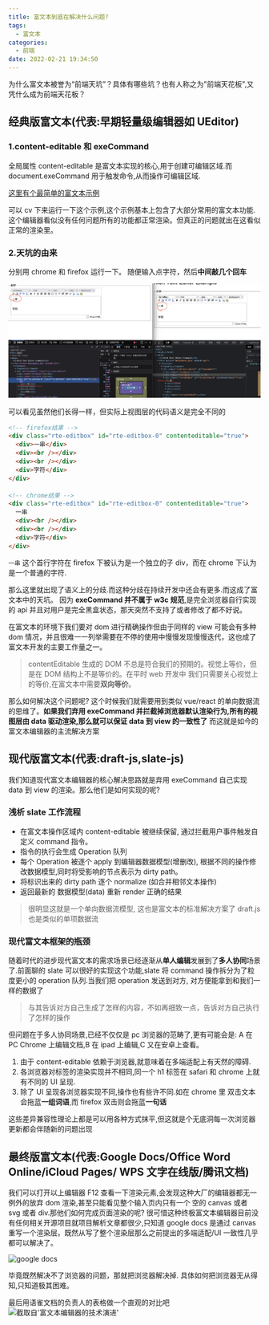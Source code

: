 ```yaml
---
title: 富文本到底在解决什么问题?
tags:
  - 富文本
categories:
  - 前端
date: 2022-02-21 19:34:50
---
```


为什么富文本被誉为“前端天坑”？具体有哪些坑？也有人称之为"前端天花板",又凭什么成为前端天花板？

<!-- more -->

## 经典版富文本(代表:早期轻量级编辑器如 UEditor)

### 1.content-editable 和 exeCommand

全局属性 content-editable 是富文本实现的核心,用于创建可编辑区域.而 document.exeCommand 用于触发命令,从而操作可编辑区域.

[这里有个最简单的富文本示例](https://developer.mozilla.org/zh-CN/docs/Web/Guide/HTML/Editable_content#%E4%BE%8B%E5%AD%90%EF%BC%9A%E4%B8%80%E4%B8%AA%E7%AE%80%E5%8D%95%E4%BD%86%E5%AE%8C%E6%95%B4%E7%9A%84%E5%AF%8C%E6%96%87%E6%9C%AC%E7%BC%96%E8%BE%91%E5%99%A8)

可以 cv 下来运行一下这个示例,这个示例基本上包含了大部分常用的富文本功能.这个编辑器看似没有任何问题所有的功能都正常渲染。但真正的问题就出在这看似正常的渲染里。

### 2.天坑的由来

分别用 chrome 和 firefox 运行一下。 随便输入点字符，然后**中间敲几个回车**

![对比](/images/rich-text-editor/1.png)

可以看见虽然他们长得一样，但实际上视图层的代码语义是完全不同的

```html
<!-- firefox结果 -->
<div class="rte-editbox" id="rte-editbox-0" contenteditable="true">
  <div>一串</div>
  <div><br /></div>
  <div><br /></div>
  <div>字符</div>
</div>

<!-- chrome结果 -->
<div class="rte-editbox" id="rte-editbox-0" contenteditable="true">
  一串
  <div><br /></div>
  <div><br /></div>
  <div>字符</div>
</div>
```

`一串` 这个首行字符在 firefox 下被认为是一个独立的子 div，而在 chrome 下认为是一个普通的字符.

那么这里就出现了语义上的分歧.而这种分歧在持续开发中还会有更多.而这成了富文本中的天坑。 因为 **exeCommand 并不属于 w3c 规范**,是完全浏览器自行实现的 api 并且对用户是完全黑盒状态，那天突然不支持了或者修改了都不好说。

在富文本的环境下我们要对 dom 进行精确操作但由于同样的 view 可能会有多种 dom 情况，并且很难一一列举需要在不停的使用中慢慢发现慢慢迭代，这也成了富文本开发的主要工作量之一。

> contentEditable 生成的 DOM 不总是符合我们的预期的。视觉上等价，但是在 DOM 结构上不是等价的。在平时 web 开发中 我们只需要关心视觉上的等价,在富文本中需要**双向等价**。

那么如何解决这个问题呢? 这个时候我们就需要用到类似 vue/react 的单向数据流的思维了。**如果我们弃用 exeCommand 并拦截掉浏览器默认渲染行为,所有的视图层由 data 驱动渲染,那么就可以保证 data 到 view 的一致性了** 而这就是如今的富文本编辑器的主流解决方案

## 现代版富文本(代表:draft-js,slate-js)

我们知道现代富文本编辑器的核心解决思路就是弃用 exeCommand 自己实现 data 到 view 的渲染。那么他们是如何实现的呢?

### 浅析 slate 工作流程

- 在富文本操作区域内 content-editable 被继续保留, 通过拦截用户事件触发自定义 command 指令。
- 指令的执行会生成 Operation 队列
- 每个 Operation 被逐个 apply 到编辑器数据模型(增删改), 根据不同的操作修改数据模型,同时将受影响的节点表示为 dirty path。
- 将标识出来的 dirty path 逐个 normalize (如合并相邻文本操作)
- 返回最新的 数据模型(data) 重新 render 正确的结果
<!-- 
TODO: flow 插件

````flow
start=>start: 渲染视图
event=>operation: 事件拦截触发 command
operation=>operation: 执行 command 生成 Operation 队列
apply=>operation: Operation 逐个 apply 修改数据模型生成 dirty path
dirty=>operation: normalize 构建 data
e=>end: 渲染视图

start->event->operation->apply->dirty->e
``` -->

> 很明显这就是一个单向数据流模型, 这也是富文本的标准解决方案了 draft.js 也是类似的单项数据流

### 现代富文本框架的瓶颈

随着时代的进步现代富文本的需求场景已经逐渐从**单人编辑**发展到了**多人协同**场景了.前面聊的 slate 可以很好的实现这个功能,slate 将 command 操作拆分为了粒度更小的 operation 队列.当我们把 operation 发送到对方, 对方便能拿到和我们一样的数据了

> 与其告诉对方自己生成了怎样的内容，不如再细致一点，告诉对方自己执行了怎样的操作

但问题在于多人协同场景,已经不仅仅是 pc 浏览器的范畴了,更有可能会是: A 在 PC Chrome 上编辑文档,B 在 ipad 上编辑,C 又在安卓上查看。

1. 由于 content-editable 依赖于浏览器,就意味着在多端适配上有天然的障碍.
2. 各浏览器对标签的渲染实现并不相同,同一个 h1 标签在 safari 和 chrome 上就有不同的 UI 呈现.
3. 除了 UI 呈现各浏览器实现不同,操作也有些许不同.如在 chrome 里 双击文本会拖蓝**一组词语**,而 firefox 双击则会拖蓝**一句话**

这些差异兼容性理论上都是可以用各种方式抹平,但这就是个无底洞每一次浏览器更新都会伴随新的问题出现

## 最终版富文本(代表:Google Docs/Office Word Online/iCloud Pages/ WPS ⽂字在线版/腾讯文档)

我们可以打开以上编辑器 F12 查看一下渲染元素,会发现这种大厂的编辑器都无一例外的放弃 dom 渲染,甚至只能看见整个输入页内只有一个 空的 canvas 或者 svg 或者 div.那他们如何完成页面渲染的呢? 很可惜这种终极富文本编辑器目前没有任何相关开源项目就项目解析文章都很少,只知道 google docs 是通过 canvas 重写一个渲染层。既然从写了整个渲染层那么之前提出的多端适配/UI 一致性几乎都可以解决了。

![google docs](/images/rich-text-editor/2.png)

毕竟既然解决不了浏览器的问题，那就把浏览器解决掉. 具体如何把浏览器无从得知,只知道极其困难。

最后用语雀文档的负责人的表格做一个直观的对比吧
![截取自'富文本编辑器的技术演进'](/images/rich-text-editor/3.png)
````
